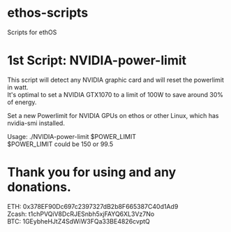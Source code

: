 # ethos-scripts
Scripts for ethOS

# 1st Script: NVIDIA-power-limit

This script will detect any NVIDIA graphic card and will reset the powerlimit in watt.                
It's optimal to set a NVIDIA GTX1070 to a limit of 100W to save around 30% of energy.              
                                                 
Set a new Powerlimit for NVIDIA GPUs on ethos or other Linux, 
which has nvidia-smi installed.  

 Usage: ./NVIDIA-power-limit $POWER_LIMIT                 
 $POWER_LIMIT could be 150 or 99.5                        



# Thank you for using and any donations.

ETH: 0x378EF90Dc697c2397327dB2b8F665387C40d1Ad9                                       
Zcash: t1chPVQiV8DcRJESnbh5xjFAYQ6XL3Vz7No                                   
BTC: 1GEybheHJtZ4SdWiW3FQa33BE4826cvptQ                                      



